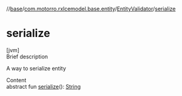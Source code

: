//[base](../../index.md)/[com.motorro.rxlcemodel.base.entity](../index.md)/[EntityValidator](index.md)/[serialize](serialize.md)



# serialize  
[jvm]  
Brief description  


A way to serialize entity

  
Content  
abstract fun [serialize](serialize.md)(): [String](https://kotlinlang.org/api/latest/jvm/stdlib/kotlin/-string/index.html)  



